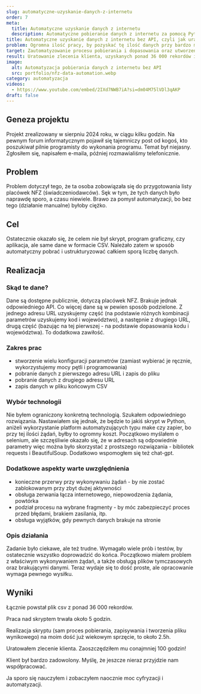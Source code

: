 ```yaml
---
slug: automatyczne-uzyskanie-danych-z-internetu
order: 7
meta:
  title: Automatyczne uzyskanie danych z internetu
  description: Automatyczne pobieranie danych z internetu za pomocą Python, requests i BeautifulSoup – 36 000 rekordów w 5 godzin pracy
title: Automatyczne uzyskanie danych z internetu bez API, czyli jak uratowałem klienta i zaoszczędziłem mu ponad 100 godzin pracy
problem: Ogromna ilość pracy, by pozyskać tę ilość danych przy bardzo małej ilości czasu
target: Zautomatyzowanie procesu pobierania i dopasowania oraz utworzenie pliku wynikowego i uratowanie zlecenia klienta
result: Uratowanie zlecenia klienta, uzyskanych ponad 36 000 rekordów i oszczędność nawet 100 godzin pracy
image:
  alt: Automatyzacja pobierania danych z internetu bez API
  src: portfolio/nfz-data-automation.webp
category: automatyzacja
videos:
  - https://www.youtube.com/embed/2IXd7NWB7iA?si=dm04M75lVDl3qAKP
draft: false
---
```


## Geneza projektu

Projekt zrealizowany w sierpniu 2024 roku, w ciągu kilku godzin. Na pewnym forum informatycznym pojawił się tajemniczy post od kogoś, kto poszukiwał pilnie programisty do wykonania programu. Temat był niejasny. Zgłosiłem się, napisałem e-maila, później rozmawialiśmy telefonicznie.

## Problem

Problem dotyczył tego, że ta osoba zobowiązała się do przygotowania listy placówek NFZ (świadczeniodawców). Sęk w tym, że tych danych było naprawdę sporo, a czasu niewiele. Brawo za pomysł automatyzacji, bo bez tego (działanie manualne) byłoby ciężko.

## Cel

Ostatecznie okazało się, że celem nie był skrypt, program graficzny, czy aplikacja, ale same dane w formacie CSV. Należało zatem w sposób automatyczny pobrać i ustrukturyzować całkiem sporą liczbę danych.

## Realizacja

### Skąd te dane?

Dane są dostępne publicznie, dotyczą placówek NFZ. Brakuje jednak odpowiedniego API. Co więcej dane są w pewien sposób podzielone. Z jednego adresu URL uzyskujemy część (na podstawie różnych kombinacji parametrów uzyskujemy kod i województwo), a następnie z drugiego URL, drugą część (bazując na tej pierwszej - na podstawie dopasowania kodu i województwa). To dodatkowa zawiłość.

### Zakres prac

- stworzenie wielu konfiguracji parametrów (zamiast wybierać je ręcznie, wykorzystujemy mocy pętli i programowania)
- pobranie danych z pierwszego adresu URL i zapis do pliku
- pobranie danych z drugiego adresu URL
- zapis danych w pliku końcowym CSV

### Wybór technologii

Nie byłem ograniczony konkretną technologią. Szukałem odpowiedniego rozwiązania. Nastawiałem się jednak, że będzie to jakiś skrypt w Python, aniżeli wykorzystanie platform automatyzujących typu make czy zapier, bo przy tej ilości żądań, byłby to ogromny koszt. Początkowo myślałem o selenium, ale szczęśliwie okazało się, że w adresach są odpowiednie parametry więc można było skorzystać z prostszego rozwiązania - bibliotek requests i BeautifulSoup. Dodatkowo wspomogłem się też chat-gpt.

### Dodatkowe aspekty warte uwzględnienia

- konieczne przerwy przy wykonywaniu żądań - by nie zostać zablokowanym przy zbyt dużej aktywności
- obsługa zerwania łącza internetowego, niepowodzenia żądania, powtórka
- podział procesu na wybrane fragmenty - by móc zabezpieczyć proces przed błędami, brakiem zasilania, itp.
- obsługa wyjątków, gdy pewnych danych brakuje na stronie

### Opis działania

Zadanie było ciekawe, ale też trudne. Wymagało wiele prób i testów, by ostatecznie wszystko doprowadzić do końca. Początkowo miałem problem z właściwym wykonywaniem żądań, a także obsługą plików tymczasowych oraz brakującymi danymi. Teraz wydaje się to dość proste, ale opracowanie wymaga pewnego wysiłku.

## Wyniki

Łącznie powstał plik csv z ponad 36 000 rekordów.

Praca nad skryptem trwała około 5 godzin.

Realizacja skryptu (sam proces pobierania, zapisywania i tworzenia pliku wynikowego) na moim dość już wiekowym sprzęcie, to około 2.5h.

Uratowałem zlecenie klienta. Zaoszczędziłem mu conajmniej 100 godzin!

Klient był bardzo zadowolony. Myślę, że jeszcze nieraz przyjdzie nam współpracować.

Ja sporo się nauczyłem i zobaczyłem naocznie moc cyfryzacji i automatyzacji.
